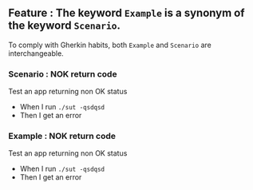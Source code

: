 ## Feature : The keyword `Example` is a synonym of the keyword `Scenario`.

To comply with Gherkin habits, both `Example` and `Scenario` are interchangeable.

### Scenario : NOK return code

Test an app returning non OK status  
  - When I run `./sut -qsdqsd`
  - Then I get an error

### Example : NOK return code

Test an app returning non OK status  
  - When I run `./sut -qsdqsd`
  - Then I get an error
